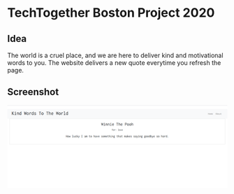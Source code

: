 TechTogether Boston Project 2020
=====================================================

## Idea

The world is a cruel place, and we are here to deliver kind and motivational words to you. The website delivers a new quote everytime you refresh the page. 

## Screenshot

![Front Page](https://github.com/lephdao/techtogether2020/blob/master/scrshot1.png?raw=true)
